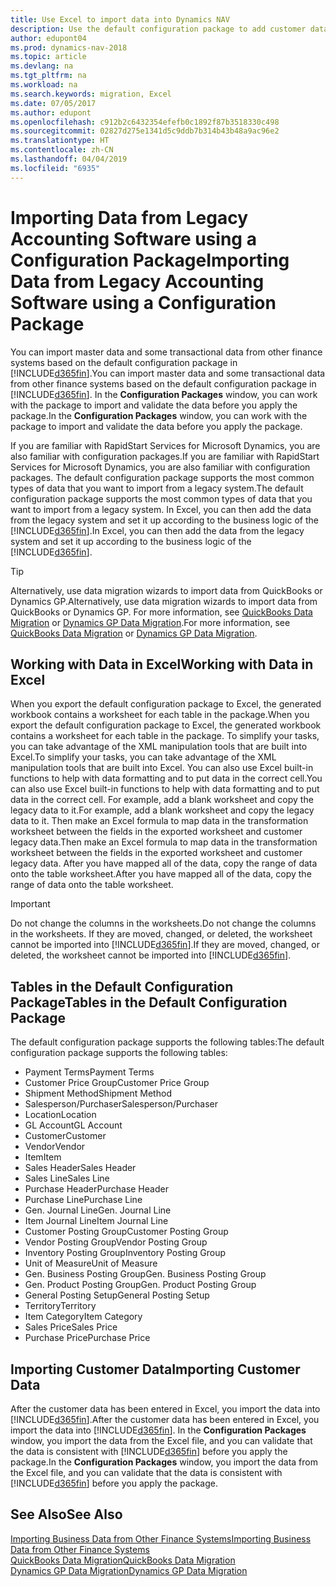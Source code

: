 ```yaml
---
title: Use Excel to import data into Dynamics NAV
description: Use the default configuration package to add customer data in Excel and import the data back into Dynamics NAV.
author: edupont04
ms.prod: dynamics-nav-2018
ms.topic: article
ms.devlang: na
ms.tgt_pltfrm: na
ms.workload: na
ms.search.keywords: migration, Excel
ms.date: 07/05/2017
ms.author: edupont
ms.openlocfilehash: c912b2c6432354efefb0c1892f87b3518330c498
ms.sourcegitcommit: 02827d275e1341d5c9ddb7b314b43b48a9ac96e2
ms.translationtype: HT
ms.contentlocale: zh-CN
ms.lasthandoff: 04/04/2019
ms.locfileid: "6935"
---
```

# <a name="importing-data-from-legacy-accounting-software-using-a-configuration-package"></a><span data-ttu-id="a1ab1-103">Importing Data from Legacy Accounting Software using a Configuration Package</span><span class="sxs-lookup"><span data-stu-id="a1ab1-103">Importing Data from Legacy Accounting Software using a Configuration Package</span></span>
<span data-ttu-id="a1ab1-104">You can import master data and some transactional data from other finance systems based on the default configuration package in [!INCLUDE[d365fin](includes/d365fin_md.md)].</span><span class="sxs-lookup"><span data-stu-id="a1ab1-104">You can import master data and some transactional data from other finance systems based on the default configuration package in [!INCLUDE[d365fin](includes/d365fin_md.md)].</span></span> <span data-ttu-id="a1ab1-105">In the **Configuration Packages** window, you can work with the package to import and validate the data before you apply the package.</span><span class="sxs-lookup"><span data-stu-id="a1ab1-105">In the **Configuration Packages** window, you can work with the package to import and validate the data before you apply the package.</span></span>  

<span data-ttu-id="a1ab1-106">If you are familiar with RapidStart Services for Microsoft Dynamics, you are also familiar with configuration packages.</span><span class="sxs-lookup"><span data-stu-id="a1ab1-106">If you are familiar with RapidStart Services for Microsoft Dynamics, you are also familiar with configuration packages.</span></span> <span data-ttu-id="a1ab1-107">The default configuration package supports the most common types of data that you want to import from a legacy system.</span><span class="sxs-lookup"><span data-stu-id="a1ab1-107">The default configuration package supports the most common types of data that you want to import from a legacy system.</span></span> <span data-ttu-id="a1ab1-108">In Excel, you can then add the data from the legacy system and set it up according to the business logic of the [!INCLUDE[d365fin](includes/d365fin_md.md)].</span><span class="sxs-lookup"><span data-stu-id="a1ab1-108">In Excel, you can then add the data from the legacy system and set it up according to the business logic of the [!INCLUDE[d365fin](includes/d365fin_md.md)].</span></span>  

> [!TIP]  
>   <span data-ttu-id="a1ab1-109">Alternatively, use data migration wizards to import data from QuickBooks or Dynamics GP.</span><span class="sxs-lookup"><span data-stu-id="a1ab1-109">Alternatively, use data migration wizards to import data from QuickBooks or Dynamics GP.</span></span> <span data-ttu-id="a1ab1-110">For more information, see [QuickBooks Data Migration](ui-extensions-quickbooks-data-migration.md) or [Dynamics GP Data Migration](ui-extensions-dynamicsgp-data-migration.md).</span><span class="sxs-lookup"><span data-stu-id="a1ab1-110">For more information, see [QuickBooks Data Migration](ui-extensions-quickbooks-data-migration.md) or [Dynamics GP Data Migration](ui-extensions-dynamicsgp-data-migration.md).</span></span>  

## <a name="working-with-data-in-excel"></a><span data-ttu-id="a1ab1-111">Working with Data in Excel</span><span class="sxs-lookup"><span data-stu-id="a1ab1-111">Working with Data in Excel</span></span>
<span data-ttu-id="a1ab1-112">When you export the default configuration package to Excel, the generated workbook contains a worksheet for each table in the package.</span><span class="sxs-lookup"><span data-stu-id="a1ab1-112">When you export the default configuration package to Excel, the generated workbook contains a worksheet for each table in the package.</span></span> <span data-ttu-id="a1ab1-113">To simplify your tasks, you can take advantage of the XML manipulation tools that are built into Excel.</span><span class="sxs-lookup"><span data-stu-id="a1ab1-113">To simplify your tasks, you can take advantage of the XML manipulation tools that are built into Excel.</span></span> <span data-ttu-id="a1ab1-114">You can also use Excel built-in functions to help with data formatting and to put data in the correct cell.</span><span class="sxs-lookup"><span data-stu-id="a1ab1-114">You can also use Excel built-in functions to help with data formatting and to put data in the correct cell.</span></span> <span data-ttu-id="a1ab1-115">For example, add a blank worksheet and copy the legacy data to it.</span><span class="sxs-lookup"><span data-stu-id="a1ab1-115">For example, add a blank worksheet and copy the legacy data to it.</span></span> <span data-ttu-id="a1ab1-116">Then make an Excel formula to map data in the transformation worksheet between the fields in the exported worksheet and customer legacy data.</span><span class="sxs-lookup"><span data-stu-id="a1ab1-116">Then make an Excel formula to map data in the transformation worksheet between the fields in the exported worksheet and customer legacy data.</span></span> <span data-ttu-id="a1ab1-117">After you have mapped all of the data, copy the range of data onto the table worksheet.</span><span class="sxs-lookup"><span data-stu-id="a1ab1-117">After you have mapped all of the data, copy the range of data onto the table worksheet.</span></span>  

> [!IMPORTANT]  
>  <span data-ttu-id="a1ab1-118">Do not change the columns in the worksheets.</span><span class="sxs-lookup"><span data-stu-id="a1ab1-118">Do not change the columns in the worksheets.</span></span> <span data-ttu-id="a1ab1-119">If they are moved, changed, or deleted, the worksheet cannot be imported into [!INCLUDE[d365fin](includes/d365fin_md.md)].</span><span class="sxs-lookup"><span data-stu-id="a1ab1-119">If they are moved, changed, or deleted, the worksheet cannot be imported into [!INCLUDE[d365fin](includes/d365fin_md.md)].</span></span>

## <a name="tables-in-the-default-configuration-package"></a><span data-ttu-id="a1ab1-120">Tables in the Default Configuration Package</span><span class="sxs-lookup"><span data-stu-id="a1ab1-120">Tables in the Default Configuration Package</span></span>
<span data-ttu-id="a1ab1-121">The default configuration package supports the following tables:</span><span class="sxs-lookup"><span data-stu-id="a1ab1-121">The default configuration package supports the following tables:</span></span>

-   <span data-ttu-id="a1ab1-122">Payment Terms</span><span class="sxs-lookup"><span data-stu-id="a1ab1-122">Payment Terms</span></span>
-   <span data-ttu-id="a1ab1-123">Customer Price Group</span><span class="sxs-lookup"><span data-stu-id="a1ab1-123">Customer Price Group</span></span>
-   <span data-ttu-id="a1ab1-124">Shipment Method</span><span class="sxs-lookup"><span data-stu-id="a1ab1-124">Shipment Method</span></span>
-   <span data-ttu-id="a1ab1-125">Salesperson/Purchaser</span><span class="sxs-lookup"><span data-stu-id="a1ab1-125">Salesperson/Purchaser</span></span>
-   <span data-ttu-id="a1ab1-126">Location</span><span class="sxs-lookup"><span data-stu-id="a1ab1-126">Location</span></span>
-   <span data-ttu-id="a1ab1-127">GL Account</span><span class="sxs-lookup"><span data-stu-id="a1ab1-127">GL Account</span></span>
-   <span data-ttu-id="a1ab1-128">Customer</span><span class="sxs-lookup"><span data-stu-id="a1ab1-128">Customer</span></span>
-   <span data-ttu-id="a1ab1-129">Vendor</span><span class="sxs-lookup"><span data-stu-id="a1ab1-129">Vendor</span></span>
-   <span data-ttu-id="a1ab1-130">Item</span><span class="sxs-lookup"><span data-stu-id="a1ab1-130">Item</span></span>
-   <span data-ttu-id="a1ab1-131">Sales Header</span><span class="sxs-lookup"><span data-stu-id="a1ab1-131">Sales Header</span></span>
-   <span data-ttu-id="a1ab1-132">Sales Line</span><span class="sxs-lookup"><span data-stu-id="a1ab1-132">Sales Line</span></span>
-   <span data-ttu-id="a1ab1-133">Purchase Header</span><span class="sxs-lookup"><span data-stu-id="a1ab1-133">Purchase Header</span></span>
-   <span data-ttu-id="a1ab1-134">Purchase Line</span><span class="sxs-lookup"><span data-stu-id="a1ab1-134">Purchase Line</span></span>
-   <span data-ttu-id="a1ab1-135">Gen. Journal Line</span><span class="sxs-lookup"><span data-stu-id="a1ab1-135">Gen. Journal Line</span></span>
-   <span data-ttu-id="a1ab1-136">Item Journal Line</span><span class="sxs-lookup"><span data-stu-id="a1ab1-136">Item Journal Line</span></span>
-   <span data-ttu-id="a1ab1-137">Customer Posting Group</span><span class="sxs-lookup"><span data-stu-id="a1ab1-137">Customer Posting Group</span></span>
-   <span data-ttu-id="a1ab1-138">Vendor Posting Group</span><span class="sxs-lookup"><span data-stu-id="a1ab1-138">Vendor Posting Group</span></span>
-   <span data-ttu-id="a1ab1-139">Inventory Posting Group</span><span class="sxs-lookup"><span data-stu-id="a1ab1-139">Inventory Posting Group</span></span>
-   <span data-ttu-id="a1ab1-140">Unit of Measure</span><span class="sxs-lookup"><span data-stu-id="a1ab1-140">Unit of Measure</span></span>
-   <span data-ttu-id="a1ab1-141">Gen. Business Posting Group</span><span class="sxs-lookup"><span data-stu-id="a1ab1-141">Gen. Business Posting Group</span></span>
-   <span data-ttu-id="a1ab1-142">Gen. Product Posting Group</span><span class="sxs-lookup"><span data-stu-id="a1ab1-142">Gen. Product Posting Group</span></span>
-   <span data-ttu-id="a1ab1-143">General Posting Setup</span><span class="sxs-lookup"><span data-stu-id="a1ab1-143">General Posting Setup</span></span>
-   <span data-ttu-id="a1ab1-144">Territory</span><span class="sxs-lookup"><span data-stu-id="a1ab1-144">Territory</span></span>
-   <span data-ttu-id="a1ab1-145">Item Category</span><span class="sxs-lookup"><span data-stu-id="a1ab1-145">Item Category</span></span>
-   <span data-ttu-id="a1ab1-146">Sales Price</span><span class="sxs-lookup"><span data-stu-id="a1ab1-146">Sales Price</span></span>
-   <span data-ttu-id="a1ab1-147">Purchase Price</span><span class="sxs-lookup"><span data-stu-id="a1ab1-147">Purchase Price</span></span>

## <a name="importing-customer-data"></a><span data-ttu-id="a1ab1-148">Importing Customer Data</span><span class="sxs-lookup"><span data-stu-id="a1ab1-148">Importing Customer Data</span></span>
<span data-ttu-id="a1ab1-149">After the customer data has been entered in Excel, you import the data into [!INCLUDE[d365fin](includes/d365fin_md.md)].</span><span class="sxs-lookup"><span data-stu-id="a1ab1-149">After the customer data has been entered in Excel, you import the data into [!INCLUDE[d365fin](includes/d365fin_md.md)].</span></span> <span data-ttu-id="a1ab1-150">In the **Configuration Packages** window, you import the data from the Excel file, and you can validate that the data is consistent with [!INCLUDE[d365fin](includes/d365fin_md.md)] before you apply the package.</span><span class="sxs-lookup"><span data-stu-id="a1ab1-150">In the **Configuration Packages** window, you import the data from the Excel file, and you can validate that the data is consistent with [!INCLUDE[d365fin](includes/d365fin_md.md)] before you apply the package.</span></span>

## <a name="see-also"></a><span data-ttu-id="a1ab1-151">See Also</span><span class="sxs-lookup"><span data-stu-id="a1ab1-151">See Also</span></span>
[<span data-ttu-id="a1ab1-152">Importing Business Data from Other Finance Systems</span><span class="sxs-lookup"><span data-stu-id="a1ab1-152">Importing Business Data from Other Finance Systems</span></span>](upload-data.md)  
[<span data-ttu-id="a1ab1-153">QuickBooks Data Migration</span><span class="sxs-lookup"><span data-stu-id="a1ab1-153">QuickBooks Data Migration</span></span>](ui-extensions-quickbooks-data-migration.md)  
[<span data-ttu-id="a1ab1-154">Dynamics GP Data Migration</span><span class="sxs-lookup"><span data-stu-id="a1ab1-154">Dynamics GP Data Migration</span></span>](ui-extensions-dynamicsgp-data-migration.md)
